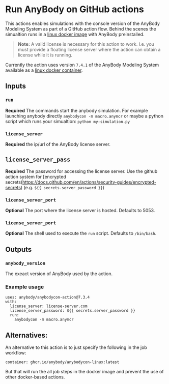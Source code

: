 # Run AnyBody on GitHub actions

This actions enables simulations with the console version of the AnyBody Modeling System as part of a GitHub action flow. Behind the scenes the simualtion runs in a [linux docker image](https://github.com/AnyBody/anybody-container/pkgs/container/anybodycon-linux) with AnyBody preinstalled.

> **Note:** A valid license is necessary for this action to work. I.e. you must provide a floating license server where the action can obtain a license while it is running. 

Currently the action uses version `7.4.1` of the AnyBody Modeling System available as a [linux docker container](https://github.com/AnyBody/anybody-container/pkgs/container/anybodycon-linux).


## Inputs

### `run`

**Required** The commands start the anybody simulation. For example launching anybody directly `anybodycon -m macro.anymcr` or maybe a python script which runs your simualtion: `python my-simulation.py` 


### `license_server`

**Required** the ip/url of the AnyBody license server.

## `license_server_pass`

**Required** The password for accessing the license server. Use the github  action system for [encrypted secrets(https://docs.github.com/en/actions/security-guides/encrypted-secrets) (e.g. `${{ secrets.server_password }}`)

### `license_server_port`

**Optional** The port where the license server is hosted. Defaults to 5053.


### `license_server_port`

**Optional** The shell used to execute the `run` script. Defaults to `/bin/bash`.


## Outputs

### `anybody_version`

The exeact version of AnyBody used by the action.

### Example usage

```
uses: anybody/anybodycon-action@7.3.4
with:
  license_server: license-server.com
  license_server_password: ${{ secrets.server_password }}
  run: 
    anybodycon -m macro.anymcr
```

## Alternatives:

An alternative to this action is to just specify the following in the job workflow:
  
```container: ghcr.io/anybody/anybodycon-linux:latest```
 
But that will run the all job steps in the docker image and prevent the use of other docker-based actions. 
